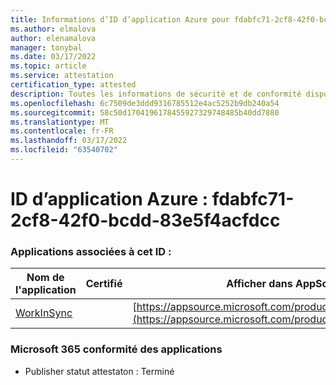 ```yaml
---
title: Informations d’ID d’application Azure pour fdabfc71-2cf8-42f0-bcdd-83e5f4acfdcc
ms.author: elmalova
author: elenamalova
manager: tonybal
ms.date: 03/17/2022
ms.topic: article
ms.service: attestation
certification_type: attested
description: Toutes les informations de sécurité et de conformité disponibles pour fdabfc71-2cf8-42f0-bcdd-83e5f4acfdcc.
ms.openlocfilehash: 6c7509de3ddd9316785512e4ac5252b9db240a54
ms.sourcegitcommit: 58c50d1704196178455927329748485b40dd7880
ms.translationtype: MT
ms.contentlocale: fr-FR
ms.lasthandoff: 03/17/2022
ms.locfileid: "63540702"
---
```

# <a name="azure-app-id-fdabfc71-2cf8-42f0-bcdd-83e5f4acfdcc"></a>ID d’application Azure : fdabfc71-2cf8-42f0-bcdd-83e5f4acfdcc


### <a name="apps-associated-with-this-id"></a>Applications associées à cet ID :
| **Nom de l'application** | **Certifié** | **Afficher dans AppSource** |
|--------------|---------------|-----------------------|
| [WorkInSync](../forward/WA200002974.md) |  | [https://appsource.microsoft.com/product/office/WA200002974](https://appsource.microsoft.com/product/office/WA200002974) |

### <a name="microsoft-365-app-compliance-status"></a>Microsoft 365 conformité des applications
- Publisher statut attestaton : Terminé
